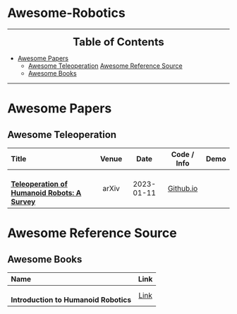 # Awesome-Robotics


---

<font size=5><center><b> Table of Contents </b> </center></font>
- [Awesome Papers](#awesome-papers)
  - [Awesome Teleoperation](#Awesome-Teleoperation)
[Awesome Reference Source](#awesome-reference-source)
  - [Awesome Books](#Awesome-books)
---

# Awesome Papers

## Awesome Teleoperation
|  Title  |   Venue  |   Date   |   Code / Info   |   Demo   |
|:--------|:--------:|:--------:|:--------:|:--------:|
| <br> [**Teleoperation of Humanoid Robots: A Survey**](https://arxiv.org/pdf/2301.04317) <br> | arXiv | 2023-01-11 | [Github.io](https://humanoid-teleoperation.github.io/)  |  |

# Awesome Reference Source

## Awesome Books
| Name | Link | 
|:-----|:-----:|
|<br> **Introduction to Humanoid Robotics**<br>  | [Link](https://link.springer.com/book/10.1007/978-3-642-54536-8)
